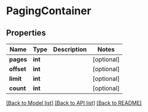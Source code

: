 # PagingContainer

## Properties
Name | Type | Description | Notes
------------ | ------------- | ------------- | -------------
**pages** | **int** |  | [optional] 
**offset** | **int** |  | [optional] 
**limit** | **int** |  | [optional] 
**count** | **int** |  | [optional] 

[[Back to Model list]](../README.md#documentation-for-models) [[Back to API list]](../README.md#documentation-for-api-endpoints) [[Back to README]](../README.md)


